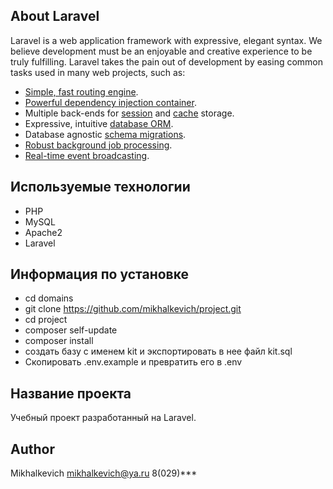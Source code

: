 ## About Laravel

Laravel is a web application framework with expressive, elegant syntax. We believe development must be an enjoyable and creative experience to be truly fulfilling. Laravel takes the pain out of development by easing common tasks used in many web projects, such as:

- [Simple, fast routing engine](https://laravel.com/docs/routing).
- [Powerful dependency injection container](https://laravel.com/docs/container).
- Multiple back-ends for [session](https://laravel.com/docs/session) and [cache](https://laravel.com/docs/cache) storage.
- Expressive, intuitive [database ORM](https://laravel.com/docs/eloquent).
- Database agnostic [schema migrations](https://laravel.com/docs/migrations).
- [Robust background job processing](https://laravel.com/docs/queues).
- [Real-time event broadcasting](https://laravel.com/docs/broadcasting).

## Используемые технологии
- PHP
- MySQL
- Apache2
- Laravel

## Информация по установке
- cd domains
- git clone https://github.com/mikhalkevich/project.git
- cd project
- composer self-update
- composer install
- создать базу с именем kit и экспортировать в нее файл kit.sql
- Скопировать .env.example и превратить его в .env

## Название проекта
Учебный проект разработанный на Laravel.



## Author
Mikhalkevich
mikhalkevich@ya.ru
8(029)***